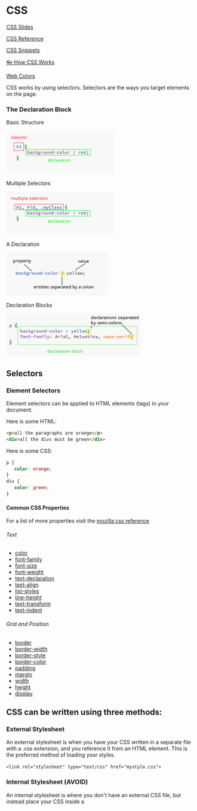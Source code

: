 # CSS

[CSS Slides](https://docs.google.com/presentation/d/1uGclhzfMkr0daXyP56A07KdOZzSQPDhWK29lBRQZOKM/edit?usp=sharing)

[CSS Reference](https://css-tricks.com/almanac/)

[CSS Snippets](https://css-tricks.com/snippets/css/)

[&#x1f453; How CSS Works](https://developer.mozilla.org/en-US/docs/Learn/CSS/Introduction_to_CSS/How_CSS_works)

[Web Colors](WebColors.md)


CSS works by using selectors. Selectors are the ways you target elements on the page.

### The Declaration Block

Basic Structure

![Basic CSS Declaration](https://raw.githubusercontent.com/UMInteractive/Weblab/master/images/basic-structure.png)

Multiple Selectors

![Multiple selectors](https://raw.githubusercontent.com/UMInteractive/Weblab/master/images/multiple-selectors.png)

A Declaration

![CSS Declaration](https://raw.githubusercontent.com/UMInteractive/Weblab/master/images/declaration.png)

Declaration Blocks

![CSS Declaration Blocks](https://raw.githubusercontent.com/UMInteractive/Weblab/master/images/declaration-blocks.png)

## Selectors

### Element Selectors

Element selectors can be applied to HTML elements (tags) in your document.

Here is some HTML:

```html
<p>all the paragraphs are orange</p>
<div>all the divs must be green</div>
```

Here is some CSS:

```css
p {
   color: orange;
}
div {
   color: green;
}
```

#### Common CSS Properties

For a list of more properties visit the [mozilla css reference](https://developer.mozilla.org/en-US/docs/Web/CSS/Reference)

###### Text

* [color](https://developer.mozilla.org/en-US/docs/Web/CSS/color)
* [font-family](https://developer.mozilla.org/en-US/docs/Web/CSS/font-family)
* [font-size](https://developer.mozilla.org/en-US/docs/Web/CSS/font-size)
* [font-weight](https://developer.mozilla.org/en-US/docs/Web/CSS/font-weight)
* [text-declaration](https://developer.mozilla.org/en-US/docs/Web/CSS/text-decoration)
* [text-align](https://developer.mozilla.org/en-US/docs/Web/CSS/text-align)
* [list-styles](https://developer.mozilla.org/en-US/docs/Web/CSS/list-style)
* [line-height](https://developer.mozilla.org/en-US/docs/Web/CSS/font-weight)
* [text-transform](https://developer.mozilla.org/en-US/docs/Web/CSS/text-transform)
* [text-indent](https://developer.mozilla.org/en-US/docs/Web/CSS/text-indent)



###### Grid and Position

* [border](https://developer.mozilla.org/en-US/docs/Web/CSS/border)
* [border-width](https://developer.mozilla.org/en-US/docs/Web/CSS/border-width)
* [border-style](https://developer.mozilla.org/en-US/docs/Web/CSS/border-style)
* [border-color](https://developer.mozilla.org/en-US/docs/Web/CSS/border-color)
* [padding](https://developer.mozilla.org/en-US/docs/Web/CSS/padding)
* [margin](https://developer.mozilla.org/en-US/docs/Web/CSS/margin)
* [width](https://developer.mozilla.org/en-US/docs/Web/CSS/width)
* [height](https://developer.mozilla.org/en-US/docs/Web/CSS/height)
* [display](https://developer.mozilla.org/en-US/docs/Web/CSS/display)


## CSS can be written using three methods:

### External Stylesheet

An external stylesheet is when you have your CSS written in a separate file with a .css extension, and you reference it from an HTML <link> element. This is the preferred method of loading your styles.

```<link rel="stylesheet" type="text/css" href="mystyle.css">```

### Internal Stylesheet (AVOID)

An internal stylesheet is where you don't have an external CSS file, but instead place your CSS inside a <style> element, contained inside the HTML <head>. Use this only in single page sites or when you want to overwrite a linked stylesheet called before. The HTML would look like this:

```html
<head>
 <style>
  p{
   color: green;
  }

 </style>

<head>
```

### Inline Style (AVOID)

Inline styles are CSS declarations that affect one element only, contained within a style attribute:

```
<h1 style="color:blue;margin-left:30px;">This is a heading.</h1>
```

## CSS Basics

### Box Model

![Box Model](https://mdn.mozillademos.org/files/8685/boxmodel\-(3).png)

https://developer.mozilla.org/en-US/docs/Web/CSS/CSS_Box_Model/Introduction_to_the_CSS_box_model

## LOADING AN EXTERNAL FONT

If you want custom fonts on your page you will need to add a custom font to your design. The easiest way to do this is with [Google Fonts](https://fonts.google.com/)

### Step 1: Select Fonts
Go to [Google Fonts](https://fonts.google.com/) and select one or more fonts.  

![Google fonts](https://github.com/UMInteractive/Weblab/blob/master/images/gfonts.png?raw=true)

You can select by clicking on the red "+"sign above each font.

![Google font select](https://github.com/UMInteractive/Weblab/blob/master/images/gfonts-select.png?raw=true)

### Step 2: Copy code
Once you selected the fonts you need click on the bottom bar to view your library.

![Font bar](https://github.com/UMInteractive/Weblab/blob/master/images/gfonts-bar.png?raw=true)

This panel will provide you with all the code you need to embed custom fonts.

![Google Fonts Panel](https://github.com/UMInteractive/Weblab/blob/master/images/gfonts-panel.png?raw=true)

### Step 3: Paste Code

Here is an example of a google Font used in a web page:

```HTML
<html>
  <head>
    <link rel="stylesheet"
          href="https://fonts.googleapis.com/css?family= Lobster">
    <style>
      body {
        font-family: 'Lobster', cursive;
        font-size: 48px;
      }
    </style>
  </head>
  <body>
    <div>Love my Web Lab class!</div>
  </body>
</html>
```

The end result would look like:

![Web Lab Love](https://github.com/UMInteractive/Weblab/blob/master/images/loveweblab.png?raw=true)

### Here's a breakdown:

1) Add a stylesheet link to request the desired web font(s)

```HTML
<link rel="stylesheet"
      href="https://fonts.googleapis.com/css?family=Font+Name">
```

2) Style an element with the requested web font, either in a stylesheet:

```CSS
.css-selector {
  font-family: 'Font Name', serif;
}
```

Complete documentation on how to embed and customize fonts can be found [here](https://developers.google.com/fonts/docs/getting_started).

### IMPORT FROM ANOTHER CSS DOCUMENT

```CSS
@import "desktop.css";
```
